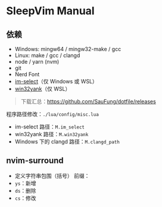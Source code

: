 # SleepVim Manual

## 依赖
- Windows: mingw64 / mingw32-make / gcc
- Linux: make / gcc / clangd
- node / yarn (nvm)
- git
- Nerd Font
- [im-select](https://github.com/daipeihust/im-select/blob/master/win/out/x64/im-select.exe)（仅 Windows 或 WSL）
- [win32yank](https://github.com/equalsraf/win32yank/releases/latest)（仅 WSL）
> 下载汇总：<https://github.com/SauFung/dotfile/releases>


程序路径修改：`./lua/config/misc.lua`
- im-select 路径：`M.im_select`
- win32yank 路径：`M.win32yank`
- Windows 下的 clangd 路径：`M.clangd_path`

## nvim-surround
- 定义字符串包围（括号）
前缀：
- `ys`：新增
- `ds`：删除
- `cs`：修改



